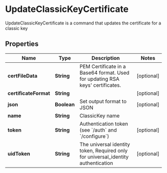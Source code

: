 

# UpdateClassicKeyCertificate

UpdateClassicKeyCertificate is a command that updates the certificate for a classic key

## Properties

| Name | Type | Description | Notes |
|------------ | ------------- | ------------- | -------------|
|**certFileData** | **String** | PEM Certificate in a Base64 format. Used for updating RSA keys&#39; certificates. |  [optional] |
|**certificateFormat** | **String** |  |  [optional] |
|**json** | **Boolean** | Set output format to JSON |  [optional] |
|**name** | **String** | ClassicKey name |  |
|**token** | **String** | Authentication token (see &#x60;/auth&#x60; and &#x60;/configure&#x60;) |  [optional] |
|**uidToken** | **String** | The universal identity token, Required only for universal_identity authentication |  [optional] |



